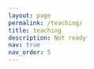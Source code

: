 ```yaml
---
layout: page
permalink: /teaching/
title: teaching
description: Not ready
nav: true
nav_order: 5
---
```


<!-- For now, this page is assumed to be a static description of your courses. You can convert it to a collection similar to `_projects/` so that you can have a dedicated page for each course. -->

<!-- Organize your courses by years, topics, or universities, however you like! -->
